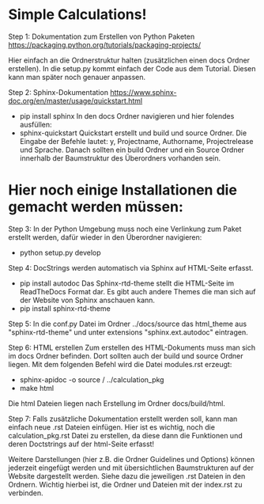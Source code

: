 # Simple Calculations!

Step 1: Dokumentation zum Erstellen von Python Paketen
https://packaging.python.org/tutorials/packaging-projects/

Hier einfach an die Ordnerstruktur halten (zusätzlichen einen docs Ordner erstellen). 
In die setup.py kommt einfach der Code aus dem Tutorial. Diesen kann man später noch genauer anpassen.

Step 2: Sphinx-Dokumentation
https://www.sphinx-doc.org/en/master/usage/quickstart.html
- pip install sphinx
In den docs Ordner navigieren und hier folendes ausfüllen:
- sphinx-quickstart
Quickstart erstellt und build und source Ordner.
Die Eingabe der Befehle lautet: y, Projectname, Authorname, Projectrelease und Sprache.
Danach sollten ein build Ordner und ein Source Ordner innerhalb der Baumstruktur des Überordners vorhanden sein.


# Hier noch einige Installationen die gemacht werden müssen:

Step 3: In der Python Umgebung muss noch eine Verlinkung zum Paket erstellt werden, dafür wieder in den Überordner navigieren:
- python setup.py develop

Step 4: DocStrings werden automatisch via Sphinx auf HTML-Seite erfasst.
- pip install autodoc
Das Sphinx-rtd-theme stellt die HTML-Seite im ReadTheDocs Format dar. Es gibt auch andere Themes die man sich auf der
Website von Sphinx anschauen kann.
- pip install sphinx-rtd-theme

Step 5: In die conf.py Datei im Ordner ../docs/source das html_theme aus "sphinx-rtd-theme"
und unter extensions "sphinx.ext.autodoc" eintragen.

Step 6: HTML erstellen
Zum erstellen des HTML-Dokuments muss man sich im docs Ordner befinden.
Dort sollten auch der build und source Ordner liegen.
Mit dem folgenden Befehl wird die Datei modules.rst erzeugt:
- sphinx-apidoc -o source / ../calculation_pkg
- make html

Die html Dateien liegen nach Erstellung im Ordner docs/build/html.

Step 7: Falls zusätzliche Dokumentation erstellt werden soll, kann man einfach neue .rst Dateien einfügen.
Hier ist es wichtig, noch die calculation_pkg.rst Datei zu erstellen, da diese dann die Funktionen und deren Doctstrings
auf der html-Seite erfasst!

Weitere Darstellungen (hier z.B. die Ordner Guidelines und Options) können jederzeit eingefügt werden und mit
übersichtlichen Baumstrukturen auf der Website dargestellt werden. Siehe dazu die jeweiligen .rst Dateien in den Ordnern.
Wichtig hierbei ist, die Ordner und Dateien mit der index.rst zu verbinden.

